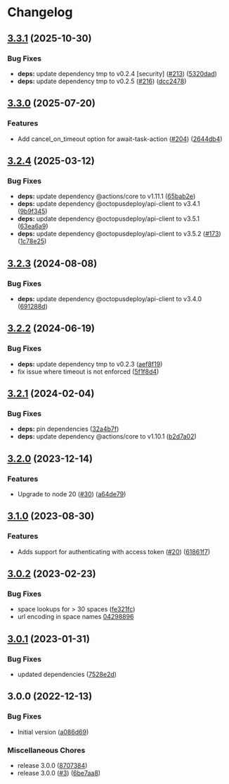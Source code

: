 # Changelog

## [3.3.1](https://github.com/OctopusDeploy/await-task-action/compare/v3.3.0...v3.3.1) (2025-10-30)


### Bug Fixes

* **deps:** update dependency tmp to v0.2.4 [security] ([#213](https://github.com/OctopusDeploy/await-task-action/issues/213)) ([5320dad](https://github.com/OctopusDeploy/await-task-action/commit/5320dad91b902944e0e265690dcdd0cc149c3457))
* **deps:** update dependency tmp to v0.2.5 ([#216](https://github.com/OctopusDeploy/await-task-action/issues/216)) ([dcc2478](https://github.com/OctopusDeploy/await-task-action/commit/dcc2478ee6b9ac26862d007ff111628b974bc007))

## [3.3.0](https://github.com/OctopusDeploy/await-task-action/compare/v3.2.4...v3.3.0) (2025-07-20)


### Features

* Add cancel_on_timeout option for await-task-action ([#204](https://github.com/OctopusDeploy/await-task-action/issues/204)) ([2644db4](https://github.com/OctopusDeploy/await-task-action/commit/2644db47d5cc5a37b455a4232e768cb166cab904))

## [3.2.4](https://github.com/OctopusDeploy/await-task-action/compare/v3.2.3...v3.2.4) (2025-03-12)


### Bug Fixes

* **deps:** update dependency @actions/core to v1.11.1 ([65bab2e](https://github.com/OctopusDeploy/await-task-action/commit/65bab2ef227703ed106128de3680fa92bbf3b54d))
* **deps:** update dependency @octopusdeploy/api-client to v3.4.1 ([9b9f345](https://github.com/OctopusDeploy/await-task-action/commit/9b9f345ae27dedace596b7cde17b47d381774ff1))
* **deps:** update dependency @octopusdeploy/api-client to v3.5.1 ([63ea6a9](https://github.com/OctopusDeploy/await-task-action/commit/63ea6a90d45544af20911e4775cfb87c74e0decb))
* **deps:** update dependency @octopusdeploy/api-client to v3.5.2 ([#173](https://github.com/OctopusDeploy/await-task-action/issues/173)) ([1c78e25](https://github.com/OctopusDeploy/await-task-action/commit/1c78e25eff56af25bc90fa9e9e457bbde99e25da))

## [3.2.3](https://github.com/OctopusDeploy/await-task-action/compare/v3.2.2...v3.2.3) (2024-08-08)


### Bug Fixes

* **deps:** update dependency @octopusdeploy/api-client to v3.4.0 ([691288d](https://github.com/OctopusDeploy/await-task-action/commit/691288d3a079f68705ed86896034f3213d484ed8))

## [3.2.2](https://github.com/OctopusDeploy/await-task-action/compare/v3.2.1...v3.2.2) (2024-06-19)


### Bug Fixes

* **deps:** update dependency tmp to v0.2.3 ([aef8f19](https://github.com/OctopusDeploy/await-task-action/commit/aef8f195a5633f9512a4f739e5495c8af22fd5de))
* fix issue where timeout is not enforced ([5f1f8d4](https://github.com/OctopusDeploy/await-task-action/commit/5f1f8d4870cc6274dd310fe048bd09fd7e1e7119))

## [3.2.1](https://github.com/OctopusDeploy/await-task-action/compare/v3.2.0...v3.2.1) (2024-02-04)


### Bug Fixes

* **deps:** pin dependencies ([32a4b7f](https://github.com/OctopusDeploy/await-task-action/commit/32a4b7f17155ac5766858f6904e480c2117b6107))
* **deps:** update dependency @actions/core to v1.10.1 ([b2d7a02](https://github.com/OctopusDeploy/await-task-action/commit/b2d7a025b5643fc19bd8d715c4ffa628d2df8047))

## [3.2.0](https://github.com/OctopusDeploy/await-task-action/compare/v3.1.0...v3.2.0) (2023-12-14)


### Features

* Upgrade to node 20 ([#30](https://github.com/OctopusDeploy/await-task-action/issues/30)) ([a64de79](https://github.com/OctopusDeploy/await-task-action/commit/a64de79d02efaee95699e2d16032293bffc12025))

## [3.1.0](https://github.com/OctopusDeploy/await-task-action/compare/v3.0.2...v3.1.0) (2023-08-30)


### Features

* Adds support for authenticating with access token ([#20](https://github.com/OctopusDeploy/await-task-action/issues/20)) ([61861f7](https://github.com/OctopusDeploy/await-task-action/commit/61861f709a5e0e373a457156089ba8fbad4186fc))

## [3.0.2](https://github.com/OctopusDeploy/await-task-action/compare/v3.0.1...v3.0.2) (2023-02-23)


### Bug Fixes

* space lookups for &gt; 30 spaces ([fe321fc](https://github.com/OctopusDeploy/await-task-action/commit/fe321fcade9758db724970d4b375c1b5e3d945f7))
* url encoding in space names [04298896](https://github.com/OctopusDeploy/await-task-action/commit/04298896e80eb6e427e32b2a54c2e440d2c49363)

## [3.0.1](https://github.com/OctopusDeploy/await-task-action/compare/v3.0.0...v3.0.1) (2023-01-31)


### Bug Fixes

* updated dependencies ([7528e2d](https://github.com/OctopusDeploy/await-task-action/commit/7528e2d30ba02102c9dfea4b47a2cdb7e45ed36a))

## 3.0.0 (2022-12-13)


### Bug Fixes

* Initial version ([a086d69](https://github.com/OctopusDeploy/await-task-action/commit/a086d69f83066a87a2720e5a9642fd3d2eb66b80))


### Miscellaneous Chores

* release 3.0.0 ([8707384](https://github.com/OctopusDeploy/await-task-action/commit/8707384fc694f6f4d0acf10c7121b2dad5814ba2))
* release 3.0.0 ([#3](https://github.com/OctopusDeploy/await-task-action/issues/3)) ([6be7aa8](https://github.com/OctopusDeploy/await-task-action/commit/6be7aa8ab75c4446948e6a1faa9576a790b852c3))
